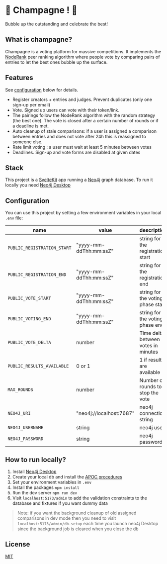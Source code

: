 # 🍾 Champagne ! 🍾

Bubble up the outstanding and celebrate the best!

## What is champagne?

Champagne is a voting platform for massive competitions. It implements the [NodeRank](https://github.com/fcrozatier/NodeRank) peer ranking algorithm where people vote by comparing pairs of entries to let the best ones bubble up the surface.

## Features

See [configuration](#configuration) below for details.

- Register creators + entries and judges. Prevent duplicates (only one sign-up per email)
- Vote. Signed up users can vote with their token/link.
- The pairings follow the NodeRank algorithm with the random strategy (the best one). The vote is closed after a certain number of rounds or if a deadline is met.
- Auto cleanup of stale comparisons: if a user is assigned a comparison between entries and does not vote after 24h this is reassigned to someone else.
- Rate limit voting : a user must wait at least 5 minutes between votes
- Deadlines. Sign-up and vote forms are disabled at given dates


## Stack

This project is a [SvelteKit](https://kit.svelte.dev/) app running a [Neo4j](https://neo4j.com/) graph database. To run it locally you need [Neo4j Desktop](https://neo4j.com/developer/neo4j-desktop/?ref=product)

## Configuration

You can use this project by setting a few environment variables in your local `.env` file:

| name                        | value                    | description                         |
| --------------------------- | ------------------------ | ----------------------------------- |
| `PUBLIC_REGISTRATION_START` | "yyyy-mm-ddThh:mm:ssZ"   | string for the registration start   |
| `PUBLIC_REGISTRATION_END`   | "yyyy-mm-ddThh:mm:ssZ"   | string for the registration end     |
| `PUBLIC_VOTE_START`         | "yyyy-mm-ddThh:mm:ssZ"   | string for the voting phase start   |
| `PUBLIC_VOTING_END`         | "yyyy-mm-ddThh:mm:ssZ"   | string for the voting phase end     |
| `PUBLIC_VOTE_DELTA`         | number                   | Time delta between votes in minutes |
| `PUBLIC_RESULTS_AVAILABLE`  | 0 or 1                   | 1 if results are available          |
| `MAX_ROUNDS`                | number                   | Number of rounds to stop the vote   |
| `NEO4J_URI`                 | "neo4j://localhost:7687" | neo4j connection string             |
| `NEO4J_USERNAME`            | string                   | neo4j user                          |
| `NEO4J_PASSWORD`            | string                   | neo4j password                      |

## How to run locally?

1. Install [Neo4j Desktop](https://neo4j.com/developer/neo4j-desktop/?ref=product)
1. Create your local db and install the [APOC procedures](https://neo4j.com/docs/apoc/5/installation/#apoc)
1. Set your environment variables in `.env`
1. Install the packages `npm install`
1. Run the dev server `npm run dev`
1. Visit `localhost:5173/admin` to add the validation constraints to the database and fixtures if you want dummy data

> Note: if you want the background cleanup of old assigned comparisons in dev mode then you need to visit `localhost:5173/admin/db-setup` each time you launch neo4j Desktop since the background job is cleared when you close the db


## License

[MIT](/LICENSE)
